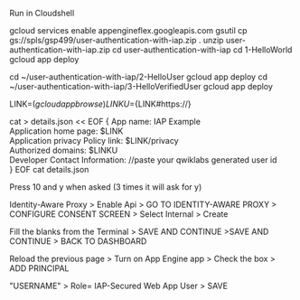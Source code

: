 Run in Cloudshell 

gcloud services enable appengineflex.googleapis.com
gsutil cp gs://spls/gsp499/user-authentication-with-iap.zip .
unzip user-authentication-with-iap.zip
cd user-authentication-with-iap
cd 1-HelloWorld
gcloud app deploy

cd ~/user-authentication-with-iap/2-HelloUser
gcloud app deploy
cd ~/user-authentication-with-iap/3-HelloVerifiedUser
gcloud app deploy

LINK=$(gcloud app browse)
LINKU=${LINK#https://}

cat > details.json << EOF
{
  App name: IAP Example<br>
  Application home page: $LINK<br>
  Application privacy Policy link: $LINK/privacy<br>
  Authorized domains: $LINKU<br>
  Developer Contact Information: //paste your qwiklabs generated user id<br>
}
EOF
cat details.json

Press 10 and y when asked (3 times it will ask for y)

Identity-Aware Proxy > Enable Api > GO TO IDENTITY-AWARE PROXY > CONFIGURE CONSENT SCREEN > Select Internal > Create

Fill the blanks from the Terminal > SAVE AND CONTINUE >SAVE AND CONTINUE > BACK TO DASHBOARD

Reload the previous page > Turn on App Engine app > Check the box > ADD PRINCIPAL

"USERNAME" > Role= IAP-Secured Web App User > SAVE
